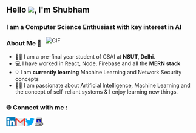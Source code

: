 ## Hello <img src="https://github.com/TheDudeThatCode/TheDudeThatCode/blob/master/Assets/Hi.gif" width="29px">, I'm Shubham
### I am a Computer Science Enthusiast with key interest in AI
<img align="right" alt="GIF" src="https://raw.githubusercontent.com/abhisheknaiidu/abhisheknaiidu/master/code.gif" width=400 />

### About Me 🚀
- 👨‍🎓 I am a pre-final year student of CSAI at **NSUT, Delhi**.
- 💻 I have worked in React, Node, Firebase and all the **MERN stack**
- 💡 I am **currently learning** Machine Learning and Network Security concepts
- 👨‍💻 I am passionate about Artificial Intelligence, Machine Learning and the concept of self-reliant systems & I enjoy learning new things. </br>

### 🌐 Connect with me : 
<a href="https://www.linkedin.com/in/tiwarishubham635/">
  <img align="left" width="24px" src="https://github.com/deut-erium/deut-erium/blob/master/assets/linkedin.svg"  />
</a>
<a href="mailto:tiwarishubham635@gmail.com">
  <img align="left" width="26px" src="https://github.com/deut-erium/deut-erium/blob/master/assets/gmail.svg" />
</a>
<a href="https://twitter.com/tiwarishubham63?t=0F7eGT4anqayfbBXnWmOow&s=08/">
  <img align="left" width="24px" src="https://github.com/deut-erium/deut-erium/blob/master/assets/twitter.svg"  />
</a>

<a href="https://tiwarishubham635.github.io/My-Portfolio-Website/">
  <img align="left" width="24px" src="https://github.com/deut-erium/deut-erium/blob/master/assets/computer.gif"  />
</a>

<br />
